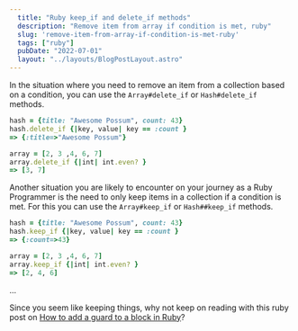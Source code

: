 ```yaml
---
  title: "Ruby keep_if and delete_if methods"
  description: "Remove item from array if condition is met, ruby"
  slug: 'remove-item-from-array-if-condition-is-met-ruby'
  tags: ["ruby"]
  pubDate: "2022-07-01"
  layout: "../layouts/BlogPostLayout.astro"
---
```


In the situation where you need to remove an item from a collection based on a condition, you can use the `Array#delete_if` or `Hash#delete_if` methods.

```ruby
hash = {title: "Awesome Possum", count: 43}
hash.delete_if {|key, value| key == :count }
=> {:title=>"Awesome Possum"}

array = [2, 3 ,4, 6, 7]
array.delete_if {|int| int.even? }
=> [3, 7]
```

Another situation you are likely to encounter on your journey as a Ruby Programmer is the need to only keep items in a collection if a condition is met. For this you can use the `Array#keep_if` or `Hash##keep_if` methods.

```ruby
hash = {title: "Awesome Possum", count: 43}
hash.keep_if {|key, value| key == :count }
=> {:count=>43}

array = [2, 3 ,4, 6, 7]
array.keep_if {|int| int.even? }
=> [2, 4, 6]
```

...

Since you seem like keeping things, why not keep on reading with this ruby post on [
How to add a guard to a block in Ruby](https://tinytechtuts.com/2022-adding-a-guard-to-a-block)?

